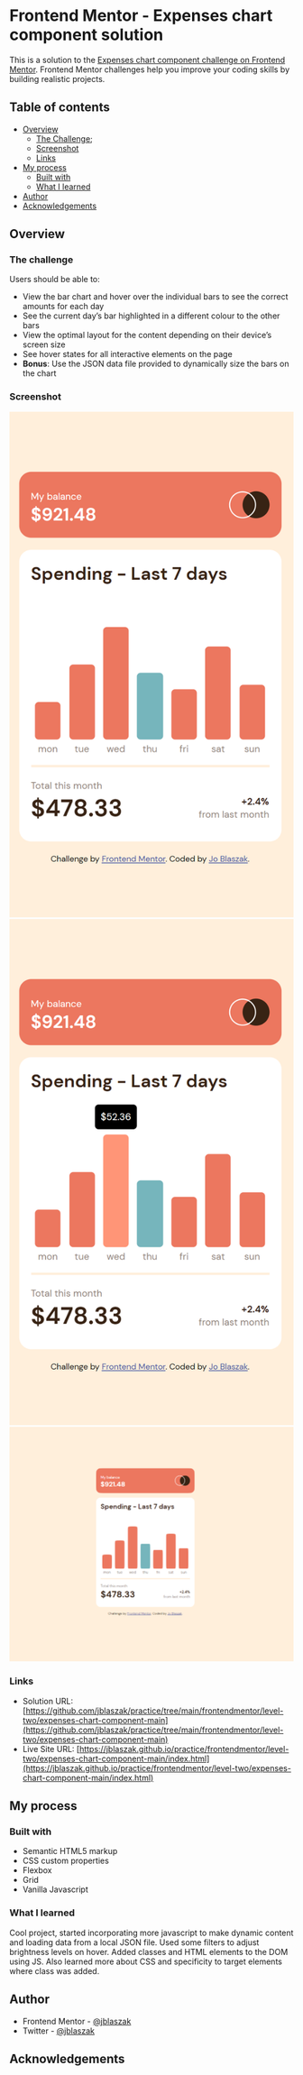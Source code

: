 # Frontend Mentor - Expenses chart component solution

This is a solution to the [Expenses chart component challenge on Frontend Mentor](https://www.frontendmentor.io/challenges/expenses-chart-component-e7yJBUdjwt). Frontend Mentor challenges help you improve your coding skills by building realistic projects. 

## Table of contents

  - [Overview](#overview)
    - [The Challenge](#the-challenge);
    - [Screenshot](#screenshot)
    - [Links](#links)
  - [My process](#my-process)
    - [Built with](#built-with)
    - [What I learned](#what-i-learned)
  - [Author](#author)
  - [Acknowledgements](#acknowledgements)

## Overview

### The challenge

Users should be able to:

- View the bar chart and hover over the individual bars to see the correct amounts for each day
- See the current day’s bar highlighted in a different colour to the other bars
- View the optimal layout for the content depending on their device’s screen size
- See hover states for all interactive elements on the page
- **Bonus**: Use the JSON data file provided to dynamically size the bars on the chart

### Screenshot

![Mobile Screenshot](./screenshot-mobile.png)
![Mobile Active States Screenshot](./screenshot-mobile-active.png)
![Desktop Screenshot](./screenshot-desktop.PNG)

### Links

- Solution URL: [https://github.com/jblaszak/practice/tree/main/frontendmentor/level-two/expenses-chart-component-main](https://github.com/jblaszak/practice/tree/main/frontendmentor/level-two/expenses-chart-component-main)
- Live Site URL: [https://jblaszak.github.io/practice/frontendmentor/level-two/expenses-chart-component-main/index.html](https://jblaszak.github.io/practice/frontendmentor/level-two/expenses-chart-component-main/index.html)

## My process

### Built with

- Semantic HTML5 markup
- CSS custom properties
- Flexbox
- Grid
- Vanilla Javascript

### What I learned

Cool project, started incorporating more javascript to make dynamic content and loading data from a local JSON file.  Used some filters to adjust brightness levels on hover.  Added classes and HTML elements to the DOM using JS.  Also learned more about CSS and specificity to target elements where class was added.

## Author

- Frontend Mentor - [@jblaszak](https://www.frontendmentor.io/profile/jblaszak)
- Twitter - [@jblaszak](https://www.twitter.com/jblaszak)

## Acknowledgements
